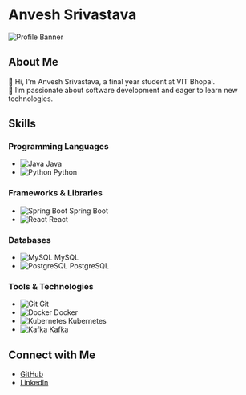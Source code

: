 # Anvesh Srivastava

![Profile Banner](https://leetcard.jacoblin.cool/rookieanvesh?theme=wtf&font=Fira%20Mono&ext=heatmap)

## About Me
👋 Hi, I'm Anvesh Srivastava, a final year student at VIT Bhopal.  
🌱 I’m passionate about software development and eager to learn new technologies.

## Skills
### Programming Languages
- ![Java](https://img.shields.io/badge/Java-ED8B00?style=flat-square&logo=java&logoColor=white) Java
- ![Python](https://img.shields.io/badge/Python-3776AB?style=flat-square&logo=python&logoColor=white) Python

### Frameworks & Libraries
- ![Spring Boot](https://img.shields.io/badge/Spring%20Boot-6DB33F?style=flat-square&logo=springboot&logoColor=white) Spring Boot
- ![React](https://img.shields.io/badge/React-61DAFB?style=flat-square&logo=react&logoColor=black) React

### Databases
- ![MySQL](https://img.shields.io/badge/MySQL-4479A1?style=flat-square&logo=mysql&logoColor=white) MySQL
- ![PostgreSQL](https://img.shields.io/badge/PostgreSQL-4169E1?style=flat-square&logo=postgresql&logoColor=white) PostgreSQL

### Tools & Technologies
- ![Git](https://img.shields.io/badge/Git-F05032?style=flat-square&logo=git&logoColor=white) Git
- ![Docker](https://img.shields.io/badge/Docker-2496ED?style=flat-square&logo=docker&logoColor=white) Docker
- ![Kubernetes](https://img.shields.io/badge/Kubernetes-326CE5?style=flat-square&logo=kubernetes&logoColor=white) Kubernetes
- ![Kafka](https://img.shields.io/badge/Apache%20Kafka-231F20?style=flat-square&logo=apachekafka&logoColor=white) Kafka

## Connect with Me
- [GitHub](https://github.com/yourusername)
- [LinkedIn](https://www.linkedin.com/in/yourprofile)
